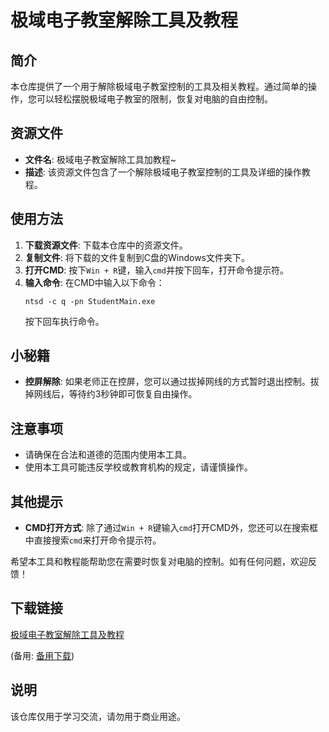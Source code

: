 # 极域电子教室解除工具及教程

## 简介
本仓库提供了一个用于解除极域电子教室控制的工具及相关教程。通过简单的操作，您可以轻松摆脱极域电子教室的限制，恢复对电脑的自由控制。

## 资源文件
- **文件名**: 极域电子教室解除工具加教程~
- **描述**: 该资源文件包含了一个解除极域电子教室控制的工具及详细的操作教程。

## 使用方法
1. **下载资源文件**: 下载本仓库中的资源文件。
2. **复制文件**: 将下载的文件复制到C盘的Windows文件夹下。
3. **打开CMD**: 按下`Win + R`键，输入`cmd`并按下回车，打开命令提示符。
4. **输入命令**: 在CMD中输入以下命令：
   ```
   ntsd -c q -pn StudentMain.exe
   ```
   按下回车执行命令。

## 小秘籍
- **控屏解除**: 如果老师正在控屏，您可以通过拔掉网线的方式暂时退出控制。拔掉网线后，等待约3秒钟即可恢复自由操作。

## 注意事项
- 请确保在合法和道德的范围内使用本工具。
- 使用本工具可能违反学校或教育机构的规定，请谨慎操作。

## 其他提示
- **CMD打开方式**: 除了通过`Win + R`键输入`cmd`打开CMD外，您还可以在搜索框中直接搜索`cmd`来打开命令提示符。

希望本工具和教程能帮助您在需要时恢复对电脑的控制。如有任何问题，欢迎反馈！

## 下载链接
[极域电子教室解除工具及教程](https://pan.quark.cn/s/f0fbcec95f74) 

(备用: [备用下载](https://pan.baidu.com/s/1kDIpRVlbvoytWGfDQ5kjdQ?pwd=1234))

## 说明

该仓库仅用于学习交流，请勿用于商业用途。
